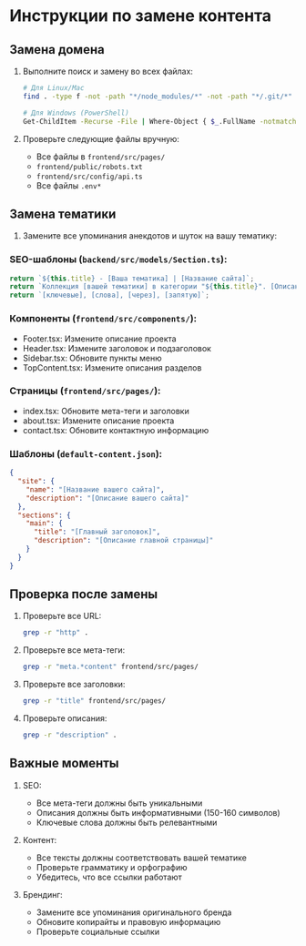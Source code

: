 # Инструкции по замене контента

## Замена домена

1. Выполните поиск и замену во всех файлах:
   ```bash
   # Для Linux/Mac
   find . -type f -not -path "*/node_modules/*" -not -path "*/.git/*" -exec sed -i 's/example\.com/your-domain.com/g' {} +
   
   # Для Windows (PowerShell)
   Get-ChildItem -Recurse -File | Where-Object { $_.FullName -notmatch 'node_modules|\.git' } | ForEach-Object { (Get-Content $_.FullName) | ForEach-Object { $_ -replace 'example\.com', 'your-domain.com' } | Set-Content $_.FullName }
   ```

2. Проверьте следующие файлы вручную:
   - Все файлы в `frontend/src/pages/`
   - `frontend/public/robots.txt`
   - `frontend/src/config/api.ts`
   - Все файлы `.env*`

## Замена тематики

1. Замените все упоминания анекдотов и шуток на вашу тематику:

### SEO-шаблоны (`backend/src/models/Section.ts`):
```typescript
return `${this.title} - [Ваша тематика] | [Название сайта]`;
return `Коллекция [вашей тематики] в категории "${this.title}". [Описание]`;
return `[ключевые], [слова], [через], [запятую]`;
```

### Компоненты (`frontend/src/components/`):
- Footer.tsx: Измените описание проекта
- Header.tsx: Измените заголовок и подзаголовок
- Sidebar.tsx: Обновите пункты меню
- TopContent.tsx: Измените описания разделов

### Страницы (`frontend/src/pages/`):
- index.tsx: Обновите мета-теги и заголовки
- about.tsx: Измените описание проекта
- contact.tsx: Обновите контактную информацию

### Шаблоны (`default-content.json`):
```json
{
  "site": {
    "name": "[Название вашего сайта]",
    "description": "[Описание вашего сайта]"
  },
  "sections": {
    "main": {
      "title": "[Главный заголовок]",
      "description": "[Описание главной страницы]"
    }
  }
}
```

## Проверка после замены

1. Проверьте все URL:
   ```bash
   grep -r "http" .
   ```

2. Проверьте все мета-теги:
   ```bash
   grep -r "meta.*content" frontend/src/pages/
   ```

3. Проверьте все заголовки:
   ```bash
   grep -r "title" frontend/src/pages/
   ```

4. Проверьте описания:
   ```bash
   grep -r "description" .
   ```

## Важные моменты

1. SEO:
   - Все мета-теги должны быть уникальными
   - Описания должны быть информативными (150-160 символов)
   - Ключевые слова должны быть релевантными

2. Контент:
   - Все тексты должны соответствовать вашей тематике
   - Проверьте грамматику и орфографию
   - Убедитесь, что все ссылки работают

3. Брендинг:
   - Замените все упоминания оригинального бренда
   - Обновите копирайты и правовую информацию
   - Проверьте социальные ссылки 